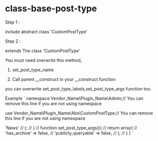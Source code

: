# class-base-post-type

Step 1 :

include abstract class 'CustomPostType'

Step 2 :

extends The class 'CustomPostType'

You must need overwrite this method,

1. set_post_type_name

2. Call parent __construct in your __construct function

you can overwrite  set_post_type_labels,set_post_type_args function too.

Example
`
namespace Vendor_Name\Plugin_Name\Admin;// You can remove this line if you are not using namespace

use Vendor_Name\Plugin_Name\Abs\CustomPostType;// You can remove this line if you are not using namespace
`
`
<?php

namespace Vendor_Name\Plugin_Name\Admin;

use Vendor_Name\Plugin_Name\Abs\CustomPostType;

class Ninjagallery extends CustomPostType{

    function __construct(){
    
        parent::__construct();
        
    }
    
    // must use 
    
    function set_post_type_name(){
    
        return 'News';
        
    }
    
    // function set_post_type_labels(){
    
    //     return array(
    
    //         'menu_name'             => 'News'
    
    //     );
    
    // }
    
    // function set_post_type_args(){
    
    //     return array(
    
    //         'has_archive'        => false,
    
    //         'publicly_queryable' => false,
    
    //     );
    
    // }
    
}
`
